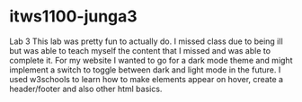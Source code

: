 # itws1100-junga3
Lab 3
This lab was pretty fun to actually do. I missed class due to being ill but was able to teach myself the content that I missed and was able to complete it. For my website I wanted to go for a dark mode theme and might implement a switch to toggle between dark and light mode in the future. I used w3schools to learn how to make elements appear on hover, create a header/footer and also other html basics.